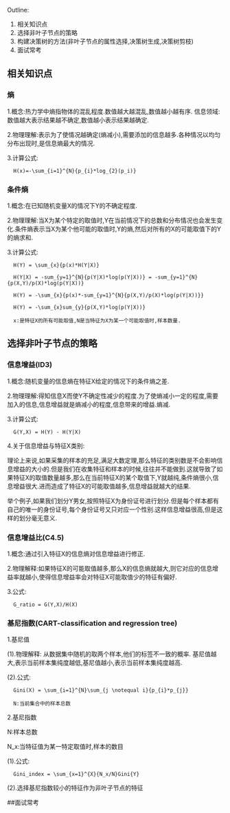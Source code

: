 Outline:
1. 相关知识点
2. 选择非叶子节点的策略
3. 构建决策树的方法(非叶子节点的属性选择,决策树生成,决策树剪枝)
4. 面试常考

## 相关知识点
### 熵
1.概念:热力学中熵指物体的混乱程度.数值越大越混乱,数值越小越有序.
      信息领域:数值越大表示结果越不确定,数值越小表示结果越确定.
      
2.物理理解:表示为了使情况越确定(熵减小),需要添加的信息越多.各种情况以均匀分布出现时,是信息熵最大的情况. 

3.计算公式:

      H(x)=-\sum_{i=1}^{N}{p_{i}*log_{2}(p_i)}
  
### 条件熵

1.概念:在已知随机变量X的情况下Y的不确定程度.

2.物理理解:当X为某个特定的取值时,Y在当前情况下的总数和分布情况也会发生变化.条件熵表示当X为某个他可能的取值时,Y的熵,然后对所有的X的可能取值下的Y的熵求和.

3.计算公式:

      H(Y) = \sum_{x}{p(x)*H(Y|X)}
      
      H(Y|X) = -sum_{y=1}^{N}{p(Y|X)*log(p(Y|X))} = -sum_{y=1}^{N}{p(X,Y)/p(X)*log(p(Y|X))}
      
      H(Y) = -\sum_{x}{p(x)*-sum_{y=1}^{N}{p(X,Y)/p(X)*log(p(Y|X))}}
      
      H(Y) = -\sum_{x}sum_{y}{p(X,Y)*log(p(Y|X))}
      
      x:是特征X的所有可能取值,N是当特征为X为某一个可能取值时,样本数量.
      
## 选择非叶子节点的策略
### 信息增益(ID3)
1.概念:随机变量的信息熵在特征X给定的情况下的条件熵之差.

2.物理理解:得知信息X而使Y不确定性减少的程度.为了使熵减小一定的程度,需要加入的信息,信息增益就是熵减小的程度,信息带来的增益.熵减.

3.计算公式:

      G(Y,X) = H(Y) - H(Y|X)

4.关于信息增益与特征X类别:

   理论上来说,如果采集的样本的充足,满足大数定理,那么特征的类别数是不会影响信息增益的大小的.但是我们在收集特征和样本的时候,往往并不能做到.这就导致了如果特征X的取值数量越多,那么在当前特征X的某个取值下,Y就越纯,条件熵很小,信息增益很大.进而造成了特征X的可能取值越多,信息增益就越大的结果.
      
   举个例子,如果我们划分Y男女,按照特征X为身份证号进行划分.但是每个样本都有自己的唯一的身份证号,每个身份证号又只对应一个性别.这样信息增益很高,但是这样的划分毫无意义.
      
### 信息增益比(C4.5)
1.概念:通过引入特征X的信息熵对信息增益进行修正.

2.物理解释:如果特征X的可能取值越多,那么X的信息熵就越大,则它对应的信息增益率就越小,使得信息增益率会对特征X可能取值少的特征有偏好.

3.公式:

      G_ratio = G(Y,X)/H(X)

### 基尼指数(CART-classification and regression tree)
1.基尼值

(1).物理解释:
   从数据集中随机的取两个样本,他们的标签不一致的概率.
   基尼值越大,表示当前样本集纯度越低,基尼值越小,表示当前样本集纯度越高.
   
(2).公式:

      Gini(X) = \sum_{i=1}^{N}\sum_{j \notequal i}{p_{i}*p_{j}}
      
      N:当前集合中的样本总数
 
2.基尼指数

 N:样本总数
 
 N_x:当特征值为某一特定取值时,样本的数目
 
 (1).公式:
 
      Gini_index = \sum_{x=1}^{X}{N_x/N}Gini{Y}

 (2).选择基尼指数较小的特征作为非叶子节点的特征

##面试常考
